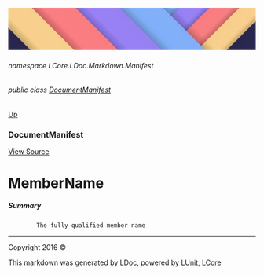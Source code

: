 ![](../Content/LDoc-banner-small.png "")

###### namespace LCore.LDoc.Markdown.Manifest

###### public class [DocumentManifest](DocumentManifest.md)
[Up](DocumentManifest.md)

### DocumentManifest
[View Source](../Markdown/Manifest/DocumentManifest.cs)

# MemberName

##### Summary

            The fully qualified member name
            



---

Copyright 2016 &copy; [](../../README.md) [](../../TableOfContents.md)

This markdown was generated by [LDoc](https://github.com/CodeSingularity/LDoc), powered by [LUnit](https://github.com/CodeSingularity/LUnit), [LCore](https://github.com/CodeSingularity/LCore)
